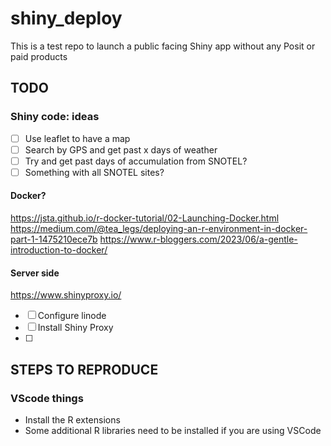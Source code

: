 # shiny_deploy
This is a test repo to launch a public facing Shiny app without any Posit or paid products


## TODO

### Shiny code: ideas

- [ ] Use leaflet to have a map
- [ ] Search by GPS and get past x days of weather
- [ ] Try and get past days of accumulation from SNOTEL?
- [ ] Something with all SNOTEL sites?

#### Docker?
https://jsta.github.io/r-docker-tutorial/02-Launching-Docker.html
https://medium.com/@tea_legs/deploying-an-r-environment-in-docker-part-1-1475210ece7b
https://www.r-bloggers.com/2023/06/a-gentle-introduction-to-docker/

#### Server side
https://www.shinyproxy.io/
- [ ] Configure linode 
- [ ] Install Shiny Proxy
- [ ]


## STEPS TO REPRODUCE

### VScode things

- Install the R extensions 
- Some additional R libraries need to be installed if you are using VSCode